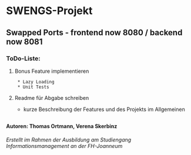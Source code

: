 # SWENGS-Projekt
## Swapped Ports - frontend now 8080 / backend now 8081
### ToDo-Liste:
1. Bonus Feature implementieren
        
        * Lazy Loading        
        * Unit Tests
        
2. Readme für Abgabe schreiben
    * kurze Beschreibung der Features und des Projekts im Allgemeinen
    
    
 
##    
#### Autoren: Thomas Ortmann, Verena Skerbinz
###### Erstellt im Rahmen der Ausbildung am Studiengang Informationsmanagement an der FH-Joanneum


